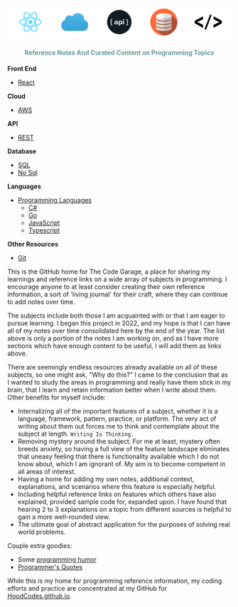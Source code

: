 <p align="center">
  <img src="assets/images/banner.png" alt="banner"/>
</p>

<h4 align="center">
  <span style="color: #669999">Reference Notes And Curated Content on Programming Topics</span>
</h4>

**Front End**

- [React](./react/)

**Cloud**

- [AWS](/AWS/)

**API**

- [REST](/rest-api/)

**Database**

- [SQL](structured-query-language/)
- [No Sql](nosql/)

**Languages**

- [Programming Languages](./languages/)
  - [C#](./csharp/)
  - [Go](./go/)
  - [JavaScript](./javascript/)
  - [Typescript](./typescript/)

**Other Resources**

- [Git](./git/)

This is the GitHub home for The Code Garage, a place for sharing my learnings and reference links on a wide array of subjects in programming. I encourage anyone to at least consider creating their own reference information, a sort of 'living journal' for their craft, where they can continue to add notes over time.

The subjects include both those I am acquainted with or that I am eager to pursue learning. I began this project in 2022, and my hope is that I can have all of my notes over time consolidated here by the end of the year. The list above is only a portion of the notes I am working on, and as I have more sections which have enough content to be useful, I will add them as links above.

There are seemingly endless resources already available on all of these subjects, so one might ask, "Why do this?" I came to the conclusion that as I wanted to study the areas in programming and really have them stick in my brain, that I learn and retain information better when I write about them. Other benefits for myself include:

- Internalizing all of the important features of a subject, whether it is a language, framework, pattern, practice, or platform. The very act of writing about them out forces me to think and contemplate about the subject at length. `Writing Is Thinking.`
- Removing mystery around the subject. For me at least, mystery often breeds anxiety, so having a full view of the feature landscape eliminates that uneasy feeling that there is functionality available which I do not know about, which I am ignorant of. My aim is to become competent in all areas of interest.
- Having a home for adding my own notes, additional context, explanations, and scenarios where this feature is especially helpful.
- Including helpful reference links on features which others have also explained, provided sample code for, expanded upon. I have found that hearing 2 to 3 explanations on a topic from different sources is helpful to gain a more well-rounded view.
- The ultimate goal of abstract application for the purposes of solving real world problems.

Couple extra goodies:

- Some [programming humor](./humor/)
- [Programmer's Quotes](https://www.codingninja.co.uk/best-programmers-quotes/)

While this is my home for programming reference information, my coding efforts and practice are concentrated at my GitHub for [HoodCodes.github.io](https://hoodcodes.github.io).
